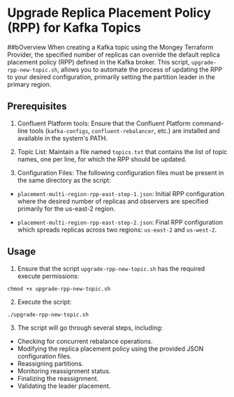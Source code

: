 # Upgrade Replica Placement Policy (RPP) for Kafka Topics
##bOverview
When creating a Kafka topic using the Mongey Terraform Provider, the specified number of replicas can override the default replica placement policy (RPP) defined in the Kafka broker. This script, `upgrade-rpp-new-topic.sh`, allows you to automate the process of updating the RPP to your desired configuration, primarily setting the partition leader in the primary region.

## Prerequisites
1. Confluent Platform tools: Ensure that the Confluent Platform command-line tools (`kafka-configs`, `confluent-rebalancer`, etc.) are installed and available in the system's PATH.

2. Topic List: Maintain a file named `topics.txt` that contains the list of topic names, one per line, for which the RPP should be updated.

3. Configuration Files: The following configuration files must be present in the same directory as the script:

- `placement-multi-region-rpp-east-step-1.json`: Initial RPP configuration where the desired number of replicas and observers are specified primarily for the us-east-2 region.

- `placement-multi-region-rpp-east-step-2.json`: Final RPP configuration which spreads replicas across two regions: `us-east-2` and `us-west-2`.

## Usage
1. Ensure that the script `upgrade-rpp-new-topic.sh` has the required execute permissions:


```
chmod +x upgrade-rpp-new-topic.sh
```
2. Execute the script:


```
./upgrade-rpp-new-topic.sh
```
3. The script will go through several steps, including:

- Checking for concurrent rebalance operations.
- Modifying the replica placement policy using the provided JSON configuration files.
- Reassigning partitions.
- Monitoring reassignment status.
- Finalizing the reassignment.
- Validating the leader placement.
